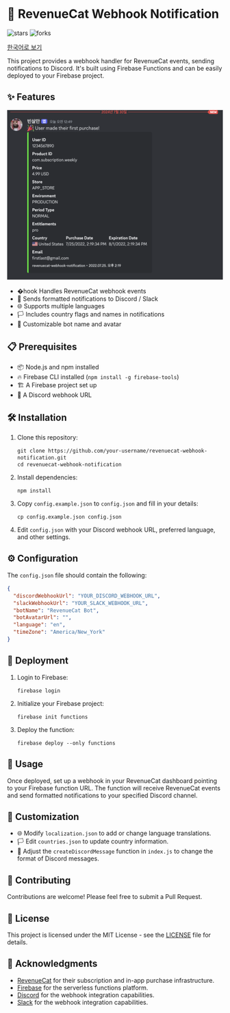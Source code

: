 # 🚀 RevenueCat Webhook Notification

![stars](https://img.shields.io/github/stars/techinpark/revenuecat-webhook-notification?color=yellow&style=social)
![forks](https://img.shields.io/github/forks/techinpark/revenuecat-webhook-notification?style=social)

[한국어로 보기](./README_KO.md)

This project provides a webhook handler for RevenueCat events, sending notifications to Discord. It's built using Firebase Functions and can be easily deployed to your Firebase project.

## ✨ Features
![](.github/images/screenshot.png)

- �hook Handles RevenueCat webhook events
- 💬 Sends formatted notifications to Discord / Slack
- 🌐 Supports multiple languages
- 🏳️ Includes country flags and names in notifications
- 🤖 Customizable bot name and avatar

## 📋 Prerequisites

- 📦 Node.js and npm installed
- 🔥 Firebase CLI installed (`npm install -g firebase-tools`)
- 🏗️ A Firebase project set up
- 🔗 A Discord webhook URL

## 🛠️ Installation

1. Clone this repository:
   ```
   git clone https://github.com/your-username/revenuecat-webhook-notification.git
   cd revenuecat-webhook-notification
   ```

2. Install dependencies:
   ```
   npm install
   ```

3. Copy `config.example.json` to `config.json` and fill in your details:
   ```
   cp config.example.json config.json
   ```

4. Edit `config.json` with your Discord webhook URL, preferred language, and other settings.

## ⚙️ Configuration

The `config.json` file should contain the following:

```json
{
  "discordWebhookUrl": "YOUR_DISCORD_WEBHOOK_URL",
  "slackWebhookUrl": "YOUR_SLACK_WEBHOOK_URL",
  "botName": "RevenueCat Bot",
  "botAvatarUrl": "",
  "language": "en",
  "timeZone": "America/New_York"
}
```

## 🚀 Deployment

1. Login to Firebase:
   ```
   firebase login
   ```

2. Initialize your Firebase project:
   ```
   firebase init functions
   ```

3. Deploy the function:
   ```
   firebase deploy --only functions
   ```

## 📖 Usage

Once deployed, set up a webhook in your RevenueCat dashboard pointing to your Firebase function URL. The function will receive RevenueCat events and send formatted notifications to your specified Discord channel.

## 🎨 Customization

- 🌐 Modify `localization.json` to add or change language translations.
- 🏳️ Edit `countries.json` to update country information.
- 💬 Adjust the `createDiscordMessage` function in `index.js` to change the format of Discord messages.

## 🤝 Contributing

Contributions are welcome! Please feel free to submit a Pull Request.

## 📄 License

This project is licensed under the MIT License - see the [LICENSE](LICENSE) file for details.

## 🙏 Acknowledgments

- [RevenueCat](https://www.revenuecat.com/) for their subscription and in-app purchase infrastructure.
- [Firebase](https://firebase.google.com/) for the serverless functions platform.
- [Discord](https://discord.com/) for the webhook integration capabilities.
- [Slack](https://slack.com) for the webhook integration capabilities.

